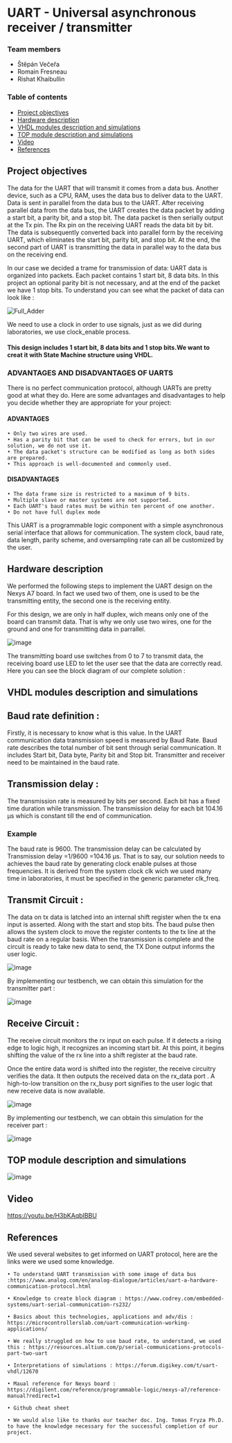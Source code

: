 # UART - Universal asynchronous receiver / transmitter

### Team members

* Štěpán Večeřa 
* Romain Fresneau 
* Rishat Khaibullin 

### Table of contents

* [Project objectives](#objectives)
* [Hardware description](#hardware)
* [VHDL modules description and simulations](#modules)
* [TOP module description and simulations](#top)
* [Video](#video)
* [References](#references)

<a name="objectives"></a>

## Project objectives

The data for the UART that will transmit it comes from a data bus. Another device, such as a CPU, RAM, uses the data bus to deliver data to the UART. Data is sent in parallel from the data bus to the UART. After receiving parallel data from the data bus, the  UART creates the data packet by adding a start bit, a parity bit, and a stop bit. The data packet is then serially output at the Tx pin. The Rx pin on the receiving UART reads the data bit by bit. The data is subsequently converted back into parallel form by the receiving UART, which eliminates the start bit, parity bit, and stop bit. At the end, the second part of UART is transmitting the data in parallel way to the data bus on the receiving end.



In our case we decided a trame for transmission of data:
UART data is organized into packets. Each packet contains 1 start bit, 8 data bits. In this project an optional parity bit is not necessary, and at the end of the packet we have 1 stop bits.
To understand you can see what the packet of data can look like :


![Full_Adder](images/TimingDiagram.png)

We need to use a clock in order to use signals, just as we did during laboratories, we use clock_enable process.
#### This design includes 1 start bit, 8 data bits and 1 stop bits.We want to creat it with State Machine structure using VHDL.

### ADVANTAGES AND DISADVANTAGES OF UARTS
There is no perfect communication protocol, although UARTs are pretty good at what they do. Here are some advantages and disadvantages to help you decide whether they are appropriate for your project:

#### ADVANTAGES
    • Only two wires are used.
    • Has a parity bit that can be used to check for errors, but in our solution, we do not use it.
    • The data packet's structure can be modified as long as both sides are prepared.
    • This approach is well-documented and commonly used.
#### DISADVANTAGES
    • The data frame size is restricted to a maximum of 9 bits.
    • Multiple slave or master systems are not supported.
    • Each UART's baud rates must be within ten percent of one another.
    • Do not have full duplex mode
    
This UART is a programmable logic component with a simple asynchronous serial interface that allows for communication. The system clock, baud rate, data length, parity scheme, and oversampling rate can all be customized by the user.
    

<a name="hardware"></a>

## Hardware description

We performed the following steps to implement the UART design on the Nexys A7 board. In fact we used two of them, one is used to be the transmitting entity, the second one is the receiving entity.

For this design, we are only in half duplex, wich means only one of the board can transmit data. That is why we only use two wires, one for the ground and one for transmitting data in parrallel.

![image](images/20220428_140240(0).jpg)


The transmitting board use switches from 0 to 7 to transmit data, the receiving board use LED to let the user see that the data are correctly read.
Here you can see the block diagram of our complete solution :


<a name="modules"></a>

## VHDL modules description and simulations

## Baud rate definition :
Firstly, it is necessary to know what is this value.
In the UART communication data transmission speed is measured by Baud Rate. Baud rate describes the total number of bit sent through serial communication. It includes Start bit, 
Data byte, Parity bit and Stop bit. Transmitter and receiver need to be maintained in the baud rate.



## Transmission delay :
The transmission rate is measured by bits per second. Each bit has a fixed time duration while transmission. The transmission delay for each bit 104.16 μs which is constant till the end of communication.

### Example
The baud rate is 9600.
The transmission delay can be calculated by Transmission delay =1/9600 =104.16 μs.
That is to say, our solution needs to achieves the baud rate by generating clock enable pulses at those frequencies. 
It is derived from the system clock clk wich we used many time in laboratories, it must be specified in the generic parameter clk_freq.


## Transmit Circuit :
The data on tx data is latched into an internal shift register when the tx ena input is asserted.
Along with the start and stop bits. The baud pulse then allows the system clock to move the register contents to the tx line at the baud rate on a regular basis.
When the transmission is complete and the circuit is ready to take new data to send, the TX Done output informs the user logic.

![image](images/UARTTX.png)


By implementing our testbench, we can obtain this simulation for the transmitter part :

![image](images/Sim_transmitter.PNG)

## Receive Circuit :
The receive circuit monitors the rx input on each pulse. If it detects a rising edge to logic high, it recognizes an incoming start bit. 
At this point, it begins shifting the value of the rx line into a shift register at the baud rate.

Once the entire data word is shifted into the register, the receive circuitry verifies the data. 
It then outputs the received data on the rx_data port . A high-to-low transition on the rx_busy port signifies to the user logic that new receive data is now available.

![image](images/UARTRX.png)


By implementing our testbench, we can obtain this simulation for the receiver part :


![image](images/sim_recieverrrr.PNG)


<a name="top"></a>

## TOP module description and simulations

![image](images/block.jpg)

<a name="video"></a>

## Video

https://youtu.be/H3bKAqbIBBU

<a name="references"></a>

## References

We used several websites to get informed on UART protocol, here are the links were we used some knowledge.

    • To understand UART transmission with some image of data bus :https://www.analog.com/en/analog-dialogue/articles/uart-a-hardware-communication-protocol.html
    
    • Knowledge to create block diagram : https://www.codrey.com/embedded-systems/uart-serial-communication-rs232/
    
    • Basics about this technologies, applications and adv/dis : https://microcontrollerslab.com/uart-communication-working-applications/
    
    • We really struggled on how to use baud rate, to understand, we used this : https://resources.altium.com/p/serial-communications-protocols-part-two-uart
    
    • Interpretations of simulations : https://forum.digikey.com/t/uart-vhdl/12670
    
    • Maual reference for Nexys board : https://digilent.com/reference/programmable-logic/nexys-a7/reference-manual?redirect=1
    
    • Github cheat sheet
    
    • We would also like to thanks our teacher doc. Ing. Tomas Fryza Ph.D. to have the knowledge necessary for the successful completion of our project.
    
